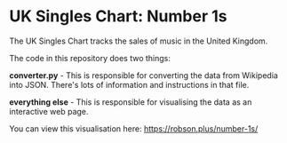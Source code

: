 # UK Singles Chart: Number 1s

The UK Singles Chart tracks the sales of music in the United Kingdom. 

The code in this repository does two things:

**converter.py** - This is responsible for converting the data from Wikipedia into JSON. There's lots of information and instructions in that file.

**everything else** - This is responsible for visualising the data as an interactive web page.

You can view this visualisation here: https://robson.plus/number-1s/